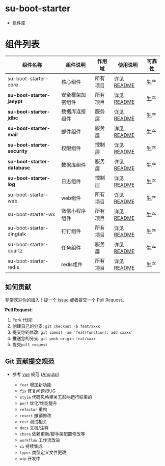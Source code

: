 # su-boot-starter

- 组件库

# 组件列表

| 组件名称                         | 组件说明     | 作用域  | 	使用说明                                           | 可靠性 |
|------------------------------|----------|------|-------------------------------------------------|-----|
| su-boot-starter-core         | 核心组件     | 所有项目 | 详见 [README](su-boot-starter-core/README.md)     | 生产  |
| **su-boot-starter-jasypt**   | 安全框架加密组件 | 所有项目 | 详见 [README](su-boot-starter-jasypt/README.md)   | 生产  |
| **su-boot-starter-jdbc**     | 数据库连接组件  | 服务层  | 详见 [README](su-boot-starter-jdbc/README.md)     | 生产  | 
| **su-boot-starter-mail**     | 邮件组件     | 服务层  | 详见 [README](su-boot-starter-mail/README.md)     | 生产  |
| **su-boot-starter-security** | 权限组件     | 控制层  | 详见 [README](su-boot-starter-security/README.md) | 生产  |
| **su-boot-starter-database** | 数据库组件    | 服务层  | 详见 [README](su-boot-starter-database/README.md) | 生产  |
| **su-boot-starter-log**      | 日志组件     | 控制层  | 详见 [README](su-boot-starter-log/README.md)      | 生产  |
| su-boot-starter-web          | web组件    | 所有项目 | 详见 [README](su-boot-starter-web/README.md)      | 生产  |
| su-boot-starter-wx           | 微信小程序组件  | 所有项目 | 详见 [README](su-boot-starter-wx/README.md)       | 生产  |
| su-boot-starter-dingtalk     | 钉钉组件     | 所有项目 | 详见 [README](su-boot-starter-dingtalk/README.md) | 生产  |
| su-boot-starter-quartz       | 任务组件     | 服务层  | 详见 [README](su-boot-starter-quartz/README.md)   | 生产  |
| su-boot-starter-redis        | redis组件  | 所有项目 | 详见 [README](su-boot-starter-redis/README.md)    | 生产  |

## 如何贡献

非常欢迎你的加入！[提一个 Issue](https://github.com/CHQ7/su-boot-starter/issues) 或者提交一个 Pull Request。

**Pull Request:**

1. Fork 代码!
2. 创建自己的分支: `git checkout -b feat/xxxx`
3. 提交你的修改: `git commit -am 'feat(function): add xxxxx'`
4. 推送您的分支: `git push origin feat/xxxx`
5. 提交`pull request`

## Git 贡献提交规范

- 参考 [vue](https://github.com/vuejs/vue/blob/dev/.github/COMMIT_CONVENTION.md) 规范 ([Angular](https://github.com/conventional-changelog/conventional-changelog/tree/master/packages/conventional-changelog-angular))

    - `feat` 增加新功能
    - `fix` 修复问题/BUG
    - `style` 代码风格相关无影响运行结果的
    - `perf` 优化/性能提升
    - `refactor` 重构
    - `revert` 撤销修改
    - `test` 测试相关
    - `docs` 文档/注释
    - `chore` 依赖更新/脚手架配置修改等
    - `workflow` 工作流改进
    - `ci` 持续集成
    - `types` 类型定义文件更改
    - `wip` 开发中
